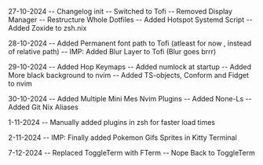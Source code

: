 27-10-2024
-- Changelog init
-- Switched to Tofi
-- Removed Display Manager
-- Restructure Whole Dotfiles
-- Added Hotspot Systemd Script
-- Added Zoxide to zsh.nix

28-10-2024
-- Added Permanent font path to Tofi (atleast for now , instead of relative path)
-- IMP: Added Blur Layer to Tofi (Blur goes brrr)

29-10-2024
-- Added Hop Keymaps
-- Added numlock at startup
-- Added More black background to nvim
-- Added TS-objects, Conform and Fidget to nvim

30-10-2024
-- Added Multiple Mini Mes Nvim Plugins
-- Added None-Ls
-- Added Git Nix Aliases

1-11-2024
-- Manually added plugins in zsh for faster load times

2-11-2024
-- IMP: Finally added Pokemon Gifs Sprites in Kitty Terminal

7-12-2024
-- Replaced ToggleTerm with FTerm
-- Nope Back to ToggleTerm
